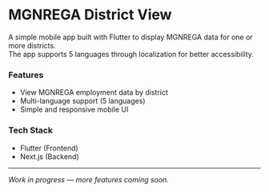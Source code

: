 # MGNREGA District View

A simple mobile app built with Flutter to display MGNREGA data for one or more districts.  
The app supports 5 languages through localization for better accessibility.

### Features
- View MGNREGA employment data by district  
- Multi-language support (5 languages)  
- Simple and responsive mobile UI

### Tech Stack
- Flutter (Frontend)
- Next.js (Backend)

---

*Work in progress — more features coming soon.*
